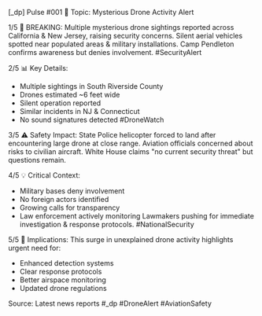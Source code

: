 [_dp] Pulse #001
📍 Topic: Mysterious Drone Activity Alert

1/5 🚨 BREAKING: Multiple mysterious drone sightings reported across California & New Jersey, raising security concerns. Silent aerial vehicles spotted near populated areas & military installations. Camp Pendleton confirms awareness but denies involvement. #SecurityAlert

2/5 📊 Key Details:
- Multiple sightings in South Riverside County
- Drones estimated ~6 feet wide
- Silent operation reported
- Similar incidents in NJ & Connecticut
- No sound signatures detected
#DroneWatch

3/5 ⚠️ Safety Impact:
State Police helicopter forced to land after encountering large drone at close range. Aviation officials concerned about risks to civilian aircraft. White House claims "no current security threat" but questions remain.

4/5 💡 Critical Context:
- Military bases deny involvement
- No foreign actors identified
- Growing calls for transparency
- Law enforcement actively monitoring
Lawmakers pushing for immediate investigation & response protocols. #NationalSecurity

5/5 🔮 Implications:
This surge in unexplained drone activity highlights urgent need for:
- Enhanced detection systems
- Clear response protocols
- Better airspace monitoring
- Updated drone regulations

Source: Latest news reports
#_dp #DroneAlert #AviationSafety